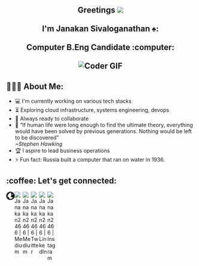 <h2 align="center">
 <abc>
  <br>Greetings <img src="https://user-images.githubusercontent.com/42378118/110234147-e3259600-7f4e-11eb-95be-0c4047144dea.gif" width="30"><br>
  <br> I'm Janakan Sivaloganathan ♠️:<br>
  <br> Computer B.Eng Candidate :computer:<br>
  <br>
    <img src="http://static.demilked.com/wp-content/uploads/2016/06/gif-animations-replace-loading-screen-10.gif" alt="Coder GIF" width="500">
 </abc>
</h2> 

<h2 align="left">👨🏻‍💻 About Me:</h2>

- :computer: I'm currently working on various tech stacks 
- :hourglass_flowing_sand:  Exploring cloud infrastructure, systems engineering, devops
- :rocket: Always ready to collaborate
- :dart: <q>If human life were long enough to find the ultimate theory, everything would have been solved by previous generations. Nothing would be left to be discovered</q> <address>~Stephen Hawking</address> 
- :trophy: I aspire to lead business operations 
- :zap: Fun fact: Russia built a computer that ran on water in 1936.<br>

<h2 align="left">:coffee: Let's get connected:</h2>

[<img align="left" alt="Janakan2466" width="22px" src="https://raw.githubusercontent.com/iconic/open-iconic/master/svg/globe.svg" />][website]
[<img align="left" alt="Janakan2466 | Medium" width="22px" src="https://cdn.jsdelivr.net/npm/simple-icons@v3/icons/medium.svg" />][medium]
[<img align="left" alt="Janakan2466 | Medium" width="22px" src="https://cdn.jsdelivr.net/npm/simple-icons@v3/icons/youtube.svg" />][youtube]
[<img align="left" alt="Janakan2466 | Twitter" width="22px" src="https://cdn.jsdelivr.net/npm/simple-icons@v3/icons/twitter.svg" />][twitter]
[<img align="left" alt="Janakan2466 | LinkedIn" width="22px" src="https://cdn.jsdelivr.net/npm/simple-icons@v3/icons/linkedin.svg" />][linkedin]
[<img align="left" alt="Janakan2466 | Instagram" width="22px" src="https://cdn.jsdelivr.net/npm/simple-icons@v3/icons/instagram.svg" />][instagram]

[website]: http://jsivaloganathan.me/
[twitter]: https://twitter.com/jsivaloganathan
[youtube]: https://youtube.com/Janakan2466
[instagram]: https://www.instagram.com/janz_s/
[linkedin]: https://www.linkedin.com/in/janakan2466/
[medium]: https://medium.com/@janakan2466

